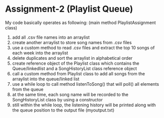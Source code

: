# Assignment-2 (Playlist Queue) 

My code basically operates as following:
(main method PlaylistAssignment class)
1. add all .csv file names into an arraylist
2. create another arraylist to store song names from .csv files
3. use a custom method to read .csv files and extract the top 10 songs of each week into the arraylist
4. delete duplicates and sort the arraylist in alphabetical order
5. create reference object of the Playlist class which contains the Queue/linkedlist 
   and a SongHistoryList class reference object
6. call a custom method from Playlist class to add all songs from the arraylist into 
   the queue/linked list
7. use a while loop to call method listenToSong() that will poll() all elements from the queue 
8. at the same time, each song name will be recorded to the SongHistoryList class by using a 
   constructor 
9. still within the while loop, the listening history will be printed along with the queue 
   position to the output file (myoutput.txt)
